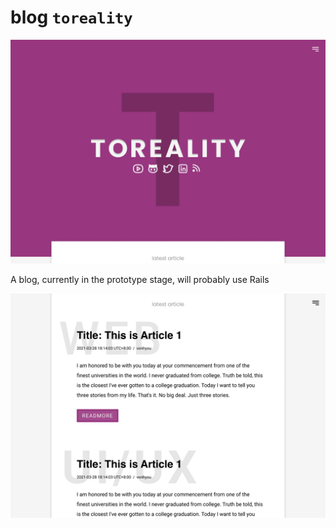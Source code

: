 # blog `toreality`

![homepage](./prototype/homepage1.png)

A blog, currently in the prototype stage, will probably use Rails

![index](./prototype/Index2.png)